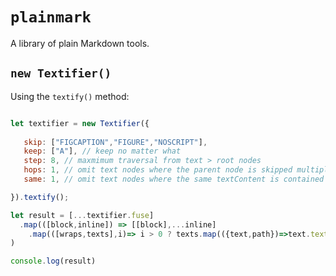 # `plainmark`
A library of plain Markdown tools.

## `new Textifier()`
Using the `textify()` method:

``` js

let textifier = new Textifier({ 
   
   skip: ["FIGCAPTION","FIGURE","NOSCRIPT"],
   keep: ["A"], // keep no matter what
   step: 8, // maxmimum traversal from text > root nodes
   hops: 1, // omit text nodes where the parent node is skipped multiple times
   same: 1, // omit text nodes where the same textContent is contained multiple times

}).textify();

let result = [...textifier.fuse]
  .map(([block,inline]) => [[block],...inline]
    .map(([wraps,texts],i)=> i > 0 ? texts.map(({text,path})=>text.textContent).join("") : wraps.tagName) //.join("").slice(0,32) + '...' 
)

console.log(result)

```
  